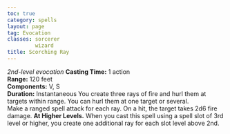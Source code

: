 ```yaml
---
toc: true
category: spells
layout: page
tag: Evocation
classes: sorcerer
         wizard
title: Scorching Ray 
---
```

_2nd-level evocation_ 
**Casting Time:** 1 action    
**Range:** 120 feet    
**Components:** V, S    
**Duration:** Instantaneous 
You create three rays of fire and hurl them at targets within range. You can hurl them at one target or several.    
Make a ranged spell attack for each ray. On a hit, the target takes 2d6 fire damage. 
**At Higher Levels.** When you cast this spell using a spell slot of 3rd level or higher, you create one additional ray for each slot level above 2nd. 